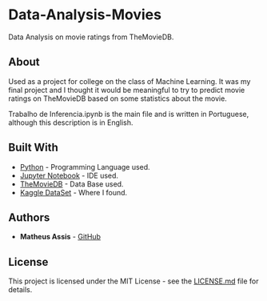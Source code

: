 # Data-Analysis-Movies

Data Analysis on movie ratings from TheMovieDB.

## About

Used as a project for college on the class of Machine Learning. It was my final project and I thought it would be meaningful to try to predict movie ratings on TheMovieDB based on some statistics about the movie.

Trabalho de Inferencia.ipynb is the main file and is written in Portuguese, although this description is in English.

## Built With

* [Python](https://www.python.org/) - Programming Language used.
* [Jupyter Notebook](https://jupyter.org/) - IDE used.
* [TheMovieDB](https://www.themoviedb.org/?language=pt-BR) - Data Base used. 
* [Kaggle DataSet](https://www.kaggle.com/tmdb/tmdb-movie-metadata) - Where I found.

## Authors

* **Matheus Assis** - [GitHub](https://github.com/MatheusMAssis)

## License

This project is licensed under the MIT License - see the [LICENSE.md](LICENSE.md) file for details.
